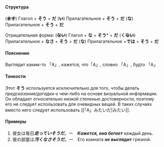 #### Структура
(~~**ます**~~) Глагол + **そう** + **だ**
(~~**い**~~) Прилагательное + **そう** + **だ** 
(**な**) Прилагательное + **そう** + **だ**

Отрицательная форма:
(~~**ない**~~) Глагол + **な** + **そう*** + **だ**
(**く**~~**ない**~~) Прилагательное + **なさ** + **そう** + **だ** 
(**な**) Прилагательное +**では** +  **そう** + **だ**
#### Пояснение
Выглядит каким-то 「A」, кажется, что「A」,  словно 「A」, будто 「A」
#### Тонкости
Этот **そう** используется исключительно для того, чтобы делать *предсказания*/*догадки* о чем-либо на основе визуальной информации. Он обладает относительно низкой степенью достоверности, поэтому его не следует использовать для очевидных вещей. В таких случаях вместо него следует использовать [[「A」みたいだ|みたい]].
#### Примеры
1. 彼女は毎日***走っていそうだ***。ー　***Кажется, она бегает*** каждый день.
2. 彼の部屋は***汚くなさそうだ***。ー　Его комната ***не выглядит*** грязной.